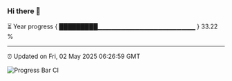 ### Hi there 👋

⏳ Year progress { █████████▁▁▁▁▁▁▁▁▁▁▁▁▁▁▁▁▁▁▁▁▁ } 33.22 %

---

⏰ Updated on Fri, 02 May 2025 06:26:59 GMT

![Progress Bar CI](https://github.com/liununu/liununu/workflows/Progress%20Bar%20CI/badge.svg)
